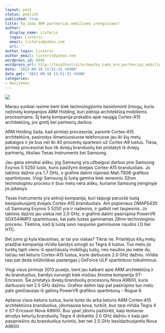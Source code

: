```yaml
---
layout: post
status: publish
published: true
title: Ką žada ARM partneriai mobiliems įrenginiams?
author:
  display_name: Lixteris
  login: Lixteris
  email: lixteris@yahoo.com
  url: ''
author_login: Lixteris
author_email: lixteris@yahoo.com
wordpress_id: 6894
wordpress_url: http://localhost/site/new/ka_zada_arm_partneriai_mobiliems_irenginiams/
date: '2012-09-10 11:51:31 +0300'
date_gmt: '2012-09-10 11:51:31 +0300'
categories:
- Naujienos
---
```

<p><div class="imgright"><img src="http://technews.lt/upload/arm-cortex-a15.jpg"  /></div></p>
<p>
	Manau sunkiai rasime bent kiek technologijomis besidominti žmogų, kuris nežinotų kompanijos ARM Holding, kuri plėtoja architektūrą mobiliems procesoriams. &Scaron;į kartą kompanija prakalbo apie naująją Cortex-A15 architektūrą, jos greitį bei partnerių darbus.</p>
<p>
	ARM Holding žada, kad pirmieji procesoriai, paremti Cortex-A15 architektūra, pasirodys i&scaron;maniuosiuose telefonuose jau iki &scaron;ių metų pabaigos ir jie bus net iki 40 procentų spartesni už Cortex-A9 lustus. Tiesa, pirmieji procesoriai bus tik dviejų branduolių bei pristatyti i&scaron; dviejų partnerių, tiksliau Texas Instruments bei Samsung.</p>
<p>
	Jau gana senokai ai&scaron;ku, jog Samsung yra užbaigusi darbus prie Samsung Exynos 5 5250 lusto, kuris pasižymi dvejais Cortex-A15 branduoliais. Jo taktinis dažnis yra 1.7 GHz, o grafine dalimi rūpinasi Mali-T606 grafikos spartintuvas. Visgi Samsung &scaron;į lustą gamina kiek senesniu 32nm technologiniu procesu ir &scaron;iuo metu nėra ai&scaron;ku, kuriame Samsung įrenginyje jis įsitaisys.</p>
<p>
	Texas Instruments yra antroji kompanija, kuri taipogi paruo&scaron;ė lustą besipuikuojantį dvejais Cortex-A15 branduoliais. Ant popieriaus OMAP5430 už Samsung Exynos 5 5250 yra ir na&scaron;esnis, ir galbūt net taupesnis. Jo taktinis dažnis jau siekia net 2.0 GHz, o grafine dalimi pasirūpina PowerVR SGX544MP2 spartintuvas, kai pats lustas gaminamas 28nm technologiniu procesu. Tikėtina, kad &scaron;į lustą savo naujuose gaminiuose naudos LG bei HTC.</p>
<p>
	Bet jums gi kyla klausimas, ar tai yra viskas? Tikrai ne. Priartėjus kitų metų pradžiai kompanija nVidia bandys smogti su Tegra 4 lustus. Tuo metu jis turėtų tapti vienu i&scaron; sparčiausių mobiliųjų lustų, nes naudos jau nebe du, tačiau net keturis Cortex-A15 lustus, kurie darbuosis 2.0 GHz dažniu. nVidia taip pat deda milžini&scaron;kas pastangas į GeForce ULP spartintuvo tobulinimus.</p>
<p>
	Visgi visus pirmoje 2013 pusėje, bent jau kalbant apie ARM architektūrą ir du branduolius, bandys nurungti kiek mažiau žinoma kompanija ST-Ericsson. &Scaron;ie pristatys dviejų branduolių procesorių Nova A9600, kuris darbuosis net 2.5 GHz dažniu. Grafine dalimi taip pat pasirūpins tuo metu pats greičiausias i&scaron; galimų PowerVR grafikos spartintuvų &ndash; Rogue 6.</p>
<p>
	Aptarus visus keturis lustus, kurie turės du arba keturis ARM Cortex-A15 architektūros branduolius, įdomiausia kova, turbūt, bus tarp nVidia Tegra 4 ir ST-Ericsson Nova A9600. Bus ypač įdomu pažiūrėti, kaip testuose atrodys keturių branduolių Tegra 4 dirbantis 2.0 GHz dažniu ir kaip jam pasiprie&scaron;ins du branduolius turintis, bet net 2.5 GHz besidarbuojantis Nova A9600.</p>
